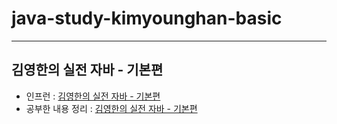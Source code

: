 # java-study-kimyounghan-basic
---
## 김영한의 실전 자바 - 기본편
- 인프런 : <a href='https://www.inflearn.com/course/%EA%B9%80%EC%98%81%ED%95%9C%EC%9D%98-%EC%8B%A4%EC%A0%84-%EC%9E%90%EB%B0%94-%EA%B8%B0%EB%B3%B8%ED%8E%B8' target='_blank'>김영한의 실전 자바 - 기본편</a>
- 공부한 내용 정리 : <a href='https://velog.io/@hajju/series/%EA%B9%80%EC%98%81%ED%95%9C%EC%9D%98-%EC%8B%A4%EC%A0%84-%EC%9E%90%EB%B0%94-%EA%B8%B0%EB%B3%B8%ED%8E%B8' target='_blank'>김영한의 실전 자바 - 기본편</a>

